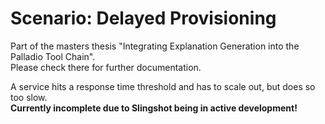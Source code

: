 # Scenario: Delayed Provisioning

Part of the masters thesis "Integrating Explanation Generation into the Palladio Tool Chain".   
Please check there for further documentation.

A service hits a response time threshold and has to scale out, but does so too slow.  
**Currently incomplete due to Slingshot being in active development!**